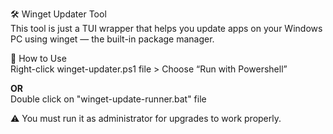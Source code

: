 🛠️ Winget Updater Tool\
This tool is just a TUI wrapper that helps you update apps on your Windows PC using winget — the built-in package manager.

🚀 How to Use\
Right-click winget-updater.ps1 file  >  Choose “Run with Powershell”

**OR**\
Double click on "winget-update-runner.bat" file

⚠️ You must run it as administrator for upgrades to work properly.

